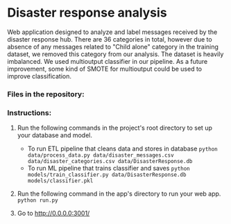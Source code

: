 # Disaster response analysis
Web application designed to analyze and label messages received by the disaster response hub. 
There are 36 categories in total, however due to absence of any messages related to "Child alone" category in the training dataset, we removed this category from our analysis.
The dataset is heavily imbalanced. We used multioutput classifier in our pipeline. As a future improvement, some kind of SMOTE for multioutput could be used to improve classification.
### Files in the repository:
### Instructions:
1. Run the following commands in the project's root directory to set up your database and model.

    - To run ETL pipeline that cleans data and stores in database
        `python data/process_data.py data/disaster_messages.csv data/disaster_categories.csv data/DisasterResponse.db`
    - To run ML pipeline that trains classifier and saves
        `python models/train_classifier.py data/DisasterResponse.db models/classifier.pkl`

2. Run the following command in the app's directory to run your web app.
    `python run.py`

3. Go to http://0.0.0.0:3001/
